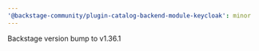 ```yaml
---
'@backstage-community/plugin-catalog-backend-module-keycloak': minor
---
```


Backstage version bump to v1.36.1
